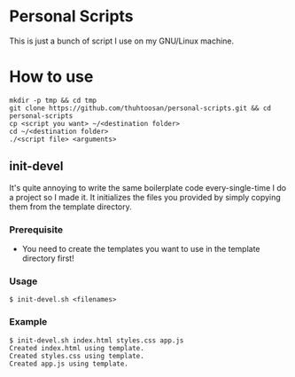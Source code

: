 ﻿# Personal Scripts
This is just a bunch of script I use on my GNU/Linux machine.

# How to use
```
mkdir -p tmp && cd tmp
git clone https://github.com/thuhtoosan/personal-scripts.git && cd personal-scripts
cp <script you want> ~/<destination folder>
cd ~/<destination folder>
./<script file> <arguments>
```

## init-devel
It's quite annoying to write the same boilerplate code every-single-time I do a project so I made it. It initializes the files you provided by simply copying them from the template directory. 

### Prerequisite
- You need to create the templates you want to use in the template directory first! 

### Usage
`$ init-devel.sh <filenames>`

### Example
```
$ init-devel.sh index.html styles.css app.js
Created index.html using template.
Created styles.css using template.
Created app.js using template.
```
